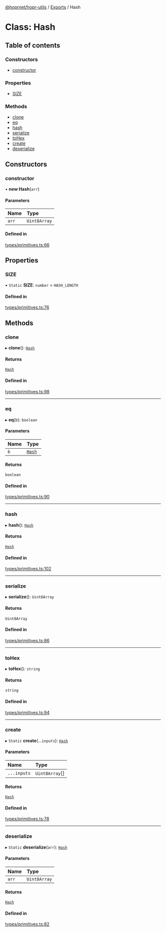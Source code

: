 [@hoprnet/hopr-utils](../README.md) / [Exports](../modules.md) / Hash

# Class: Hash

## Table of contents

### Constructors

- [constructor](Hash.md#constructor)

### Properties

- [SIZE](Hash.md#size)

### Methods

- [clone](Hash.md#clone)
- [eq](Hash.md#eq)
- [hash](Hash.md#hash)
- [serialize](Hash.md#serialize)
- [toHex](Hash.md#tohex)
- [create](Hash.md#create)
- [deserialize](Hash.md#deserialize)

## Constructors

### constructor

• **new Hash**(`arr`)

#### Parameters

| Name | Type |
| :------ | :------ |
| `arr` | `Uint8Array` |

#### Defined in

[types/primitives.ts:66](https://github.com/hoprnet/hoprnet/blob/master/packages/utils/src/types/primitives.ts#L66)

## Properties

### SIZE

▪ `Static` **SIZE**: `number` = `HASH_LENGTH`

#### Defined in

[types/primitives.ts:76](https://github.com/hoprnet/hoprnet/blob/master/packages/utils/src/types/primitives.ts#L76)

## Methods

### clone

▸ **clone**(): [`Hash`](Hash.md)

#### Returns

[`Hash`](Hash.md)

#### Defined in

[types/primitives.ts:98](https://github.com/hoprnet/hoprnet/blob/master/packages/utils/src/types/primitives.ts#L98)

___

### eq

▸ **eq**(`b`): `boolean`

#### Parameters

| Name | Type |
| :------ | :------ |
| `b` | [`Hash`](Hash.md) |

#### Returns

`boolean`

#### Defined in

[types/primitives.ts:90](https://github.com/hoprnet/hoprnet/blob/master/packages/utils/src/types/primitives.ts#L90)

___

### hash

▸ **hash**(): [`Hash`](Hash.md)

#### Returns

[`Hash`](Hash.md)

#### Defined in

[types/primitives.ts:102](https://github.com/hoprnet/hoprnet/blob/master/packages/utils/src/types/primitives.ts#L102)

___

### serialize

▸ **serialize**(): `Uint8Array`

#### Returns

`Uint8Array`

#### Defined in

[types/primitives.ts:86](https://github.com/hoprnet/hoprnet/blob/master/packages/utils/src/types/primitives.ts#L86)

___

### toHex

▸ **toHex**(): `string`

#### Returns

`string`

#### Defined in

[types/primitives.ts:94](https://github.com/hoprnet/hoprnet/blob/master/packages/utils/src/types/primitives.ts#L94)

___

### create

▸ `Static` **create**(...`inputs`): [`Hash`](Hash.md)

#### Parameters

| Name | Type |
| :------ | :------ |
| `...inputs` | `Uint8Array`[] |

#### Returns

[`Hash`](Hash.md)

#### Defined in

[types/primitives.ts:78](https://github.com/hoprnet/hoprnet/blob/master/packages/utils/src/types/primitives.ts#L78)

___

### deserialize

▸ `Static` **deserialize**(`arr`): [`Hash`](Hash.md)

#### Parameters

| Name | Type |
| :------ | :------ |
| `arr` | `Uint8Array` |

#### Returns

[`Hash`](Hash.md)

#### Defined in

[types/primitives.ts:82](https://github.com/hoprnet/hoprnet/blob/master/packages/utils/src/types/primitives.ts#L82)
